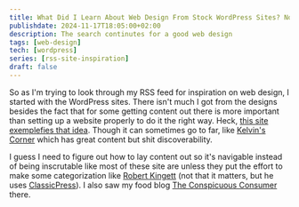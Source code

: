 ```yaml
---
title: What Did I Learn About Web Design From Stock WordPress Sites? Nothing Much.
publishdate: 2024-11-17T18:05:00+02:00
description: The search continutes for a good web design
tags: [web-design]
tech: [wordpress]
series: [rss-site-inspiration]
draft: false
---
```


So as I'm trying to look through my RSS feed for inspiration on web design, I started with the WordPress sites. There isn't much I got from the designs besides the fact that for some getting content out there is more important than setting up a website properly to do it the right way. Heck, [this site exemplefies that idea](/content/blog/eddie-cross-website.md). Though it can sometimes go to far, like [Kelvin's Corner](https://kelvinscorner.wordpress.com/) which has great content but shit discoverability.

I guess I need to figure out how to lay content out so it's navigable instead of being inscrutable like most of these site are unless they put the effort to make some categorization like [Robert Kingett](https://robertkingett.com/) (not that it matters, but he uses [ClassicPress](https://www.classicpress.net/)). I also saw my food blog [The Conspicuous Consumer](https://conspycons.wordpress.com/) there.
